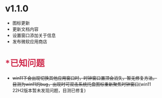 # v1.1.0

- 图标更新
- 更新文档内容
- 设置窗口添加关于信息
- 发布微软应用商店

# <font color="#d03050">*已知问题</font>

- ~~win11下会出现切换其他应用窗口时，时钟窗口置顶会消失，暂无修复方法，目测为win11的bug，出现时可双击系统托盘图标重新聚焦时钟窗口~~(win11 22H2版本暂未发现问题，目测已修复)